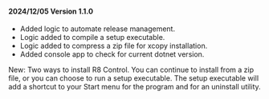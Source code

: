 #### 2024/12/05 Version 1.1.0

- Added logic to automate release management.
- Logic added to compile a setup executable.
- Logic added to compress a zip file for xcopy installation.
- Added console app to check for current dotnet version.

New: Two ways to install R8 Control. You can continue to install
from a zip file, or you can choose to run a setup executable.
The setup executable will add a shortcut to your Start
menu for the program and for an uninstall utility.